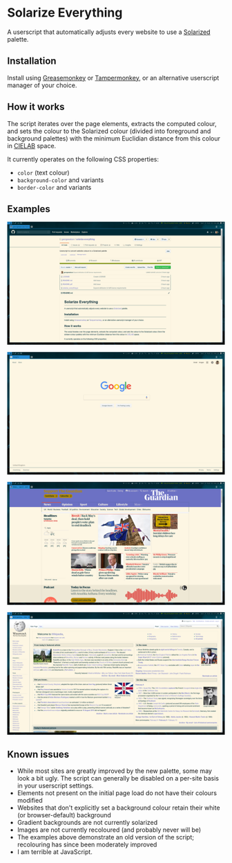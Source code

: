 # Solarize Everything

A userscript that automatically adjusts every website to use a
[Solarized](https://ethanschoonover.com/solarized/) palette.

## Installation

Install using
[Greasemonkey](https://addons.mozilla.org/en-GB/firefox/addon/greasemonkey/) or
[Tampermonkey](https://chrome.google.com/webstore/detail/tampermonkey/dhdgffkkebhmkfjojejmpbldmpobfkfo?hl=en),
or an alternative userscript manager of your choice.

## How it works

The script iterates over the page elements, extracts the computed colour, and
sets the colour to the Solarized colour (divided into foreground and background
palettes) with the minimum Euclidian distance from this colour in
[CIELAB](https://en.wikipedia.org/wiki/CIELAB_color_space) space.

It currently operates on the following CSS properties:
* `color` (text colour)
* `background-color` and variants
* `border-color` and variants

## Examples

![](examples/github.png)

![](examples/google.png)

![](examples/guardian.png)

![](examples/wikipedia.png)

## Known issues

* While most sites are greatly improved by the new palette, some may look a bit
  ugly. The script can generally be disabled on a per-site basis in your
  userscript settings.
* Elements not present on the initial page load do not have their colours
  modified
* Websites that don't explicitly set a background colour retain their white (or
  browser-default) background
* Gradient backgrounds are not currently solarized
* Images are not currently recoloured (and probably never will be)
* The examples above demonstrate an old version of the script; recolouring has
  since been moderately improved
* I am terrible at JavaScript.
